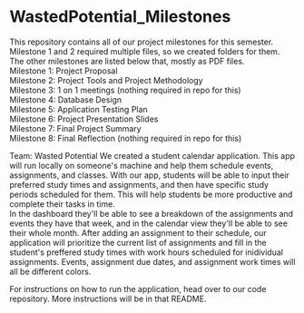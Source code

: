 # WastedPotential_Milestones

This repository contains all of our project milestones for this semester. Milestone 1 and 2 required multiple files, so we created folders for them. The other milestones are listed below that, mostly as PDF files.  
Milestone 1: Project Proposal  
Milestone 2: Project Tools and Project Methodology  
Milestone 3: 1 on 1 meetings (nothing required in repo for this)  
Milestone 4: Database Design  
Milestone 5: Application Testing Plan  
Milestone 6: Project Presentation Slides  
Milestone 7: Final Project Summary  
Milestone 8: Final Reflection (nothing required in repo for this)  

Team: Wasted Potential
We created a student calendar application. This app will run locally on someone's machine and help them schedule events, assignments, and classes. With our app, students will be able to input their preferred study times and assignments, and then have specific study periods scheduled for them. This will help students be more productive and complete their tasks in time.   
In the dashboard they'll be able to see a breakdown of the assignments and events they have that week, and in the calendar view they'll be able to see their whole month. After adding an assignment to their schedule, our application will prioritize the current list of assignments and fill in the student's preffered study times with work hours scheduled for inidividual assignments.
Events, assignment due dates, and assignment work times will all be different colors.

For instructions on how to run the application, head over to our code repository. More instructions will be in that README.
